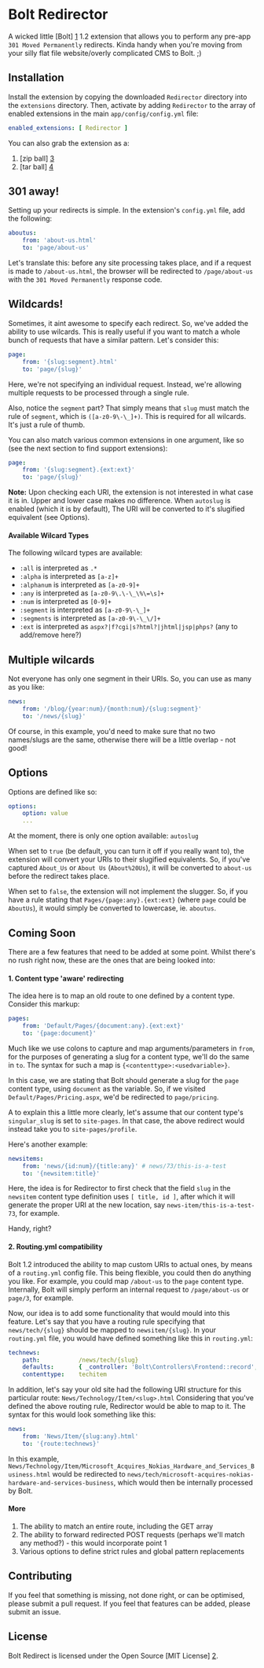 Bolt Redirector
===============

A wicked little [Bolt] [1] 1.2 extension that allows you to perform any pre-app `301 Moved Permanently` redirects. Kinda handy when you're moving from your silly flat file website/overly complicated CMS to Bolt. ;)

Installation
------------

Install the extension by copying the downloaded `Redirector` directory into the `extensions` directory. Then, activate by adding `Redirector` to the array of enabled extensions in the main `app/config/config.yml` file:

```yml
enabled_extensions: [ Redirector ]
```

You can also grab the extension as a:

1. [zip ball] [3]
2. [tar ball] [4]

301 away!
---------

Setting up your redirects is simple. In the extension's `config.yml` file, add the following:

```yml
aboutus:
	from: 'about-us.html'
	to: 'page/about-us'
```

Let's translate this: before any site processing takes place, and if a request is made to `/about-us.html`, the browser will be redirected to `/page/about-us` with the `301 Moved Permanently` response code.

Wildcards!
----------

Sometimes, it aint awesome to specify each redirect. So, we've added the ability to use wilcards. This is really useful if you want to match a whole bunch of requests that have a similar pattern. Let's consider this:

```yml
page:
	from: '{slug:segment}.html'
	to: 'page/{slug}'
```

Here, we're not specifying an individual request. Instead, we're allowing multiple requests to be processed through a single rule.

Also, notice the `segment` part? That simply means that `slug` must match the rule of `segment`, which is `([a-z0-9\-\_]+)`. This is required for all wilcards. It's just a rule of thumb.

You can also match various common extensions in one argument, like so (see the next section to find support extensions):

```yml
page:
	from: '{slug:segment}.{ext:ext}'
	to: 'page/{slug}'
```

**Note:** Upon checking each URI, the extension is not interested in what case it is in. Upper and lower case makes no difference. When `autoslug` is enabled (which it is by default), The URI will be converted to it's slugified equivalent (see Options).

#### Available Wilcard Types

The following wilcard types are available:

- `:all` is interpreted as `.*`
- `:alpha` is interpreted as `[a-z]+`
- `:alphanum` is interpreted as `[a-z0-9]+`
- `:any` is interpreted as `[a-z0-9\.\-\_\%\=\s]+`
- `:num` is interpreted as `[0-9]+`
- `:segment` is interpreted as `[a-z0-9\-\_]+`
- `:segments` is interpreted as `[a-z0-9\-\_\/]+`
- `:ext` is interpreted as `aspx?|f?cgi|s?html?|jhtml|jsp|phps?` (any to add/remove here?)

Multiple wilcards
-----------------

Not everyone has only one segment in their URIs. So, you can use as many as you like:

```yml
news:
	from: '/blog/{year:num}/{month:num}/{slug:segment}'
	to: '/news/{slug}'
```

Of course, in this example, you'd need to make sure that no two names/slugs are the same, otherwise there will be a little overlap - not good!

Options
-------

Options are defined like so:

```yml
options:
	option: value
	...
```

At the moment, there is only one option available: `autoslug`

When set to `true` (be default, you can turn it off if you really want to), the extension will convert your URIs to their slugified equivalents. So, if you've captured `About_Us` or `About Us` (`About%20Us`), it will be converted to `about-us` before the redirect takes place.

When set to `false`, the extension will not implement the slugger. So, if you have a rule stating that `Pages/{page:any}.{ext:ext}` (where `page` could be `AboutUs`), it would simply be converted to lowercase, ie. `aboutus`.

Coming Soon
-----------

There are a few features that need to be added at some point. Whilst there's no rush right now, these are the ones that are being looked into:

#### 1. Content type 'aware' redirecting

The idea here is to map an old route to one defined by a content type. Consider this markup:

```yml
pages:
	from: 'Default/Pages/{document:any}.{ext:ext}'
	to: '{page:document}'
```

Much like we use colons to capture and map arguments/parameters in `from`, for the purposes of generating a slug for a content type, we'll do the same in `to`. The syntax for such a map is `{<contenttype>:<usedvariable>}`.

In this case, we are stating that Bolt should generate a slug for the `page` content type, using `document` as the variable. So, if we visited `Default/Pages/Pricing.aspx`, we'd be redirected to `page/pricing`.

A to explain this a little more clearly, let's assume that our content type's `singular_slug` is set to `site-pages`. In that case, the above redirect would instead take you to `site-pages/profile`.

Here's another example:

```yml
newsitems:
	from: 'news/{id:num}/{title:any}' # news/73/this-is-a-test
	to: '{newsitem:title}'
```

Here, the idea is for Redirector to first check that the field `slug` in the `newsitem` content type definition uses `[ title, id ]`, after which it will generate the proper URI at the new location, say `news-item/this-is-a-test-73`, for example.

Handy, right?

#### 2. Routing.yml compatibility

Bolt 1.2 introduced the ability to map custom URIs to actual ones, by means of a `routing.yml` config file. This being flexible, you could then do anything you like. For example, you could map `/about-us` to the `page` content type. Internally, Bolt will simply perform an internal request to `/page/about-us` or `page/3`, for example.

Now, our idea is to add some functionality that would mould into this feature. Let's say that you have a routing rule specifying that `news/tech/{slug}` should be mapped to `newsitem/{slug}`. In your `routing.yml` file, you would have defined something like this in `routing.yml`:

```yml
technews:
    path:           /news/tech/{slug}
    defaults:       { _controller: 'Bolt\Controllers\Frontend::record', 'contenttypeslug': 'techitem' }
    contenttype:    techitem
```

In addition, let's say your old site had the following URI structure for this particular route: `News/Technology/Item/<slug>.html` Considering that you've defined the above routing rule, Redirector would be able to map to it. The syntax for this would look something like this:

```yml
news:
	from: 'News/Item/{slug:any}.html'
	to: '{route:technews}'
```

In this example, `News/Technology/Item/Microsoft_Acquires_Nokias_Hardware_and_Services_Business.html` would be redirected to `news/tech/microsoft-acquires-nokias-hardware-and-services-business`, which would then be internally processed by Bolt.

#### More

1. The ability to match an entire route, including the GET array
2. The ability to forward redirected POST requests (perhaps we'll match any method?) - this would incorporate point 1
3. Various options to define strict rules and global pattern replacements

Contributing
------------

If you feel that something is missing, not done right, or can be optimised, please submit a pull request. If you feel that features can be added, please submit an issue.

License
-------

Bolt Redirect is licensed under the Open Source [MIT License] [2].

  [1]: http://bolt.cm/                                  "Bolt"
  [2]: http://opensource.org/licenses/mit-license.php   "MIT License"
  [3]: https://github.com/foundry-code/bolt-redirector/zipball/master
  [4]: https://github.com/foundry-code/bolt-redirector/tarball/master
